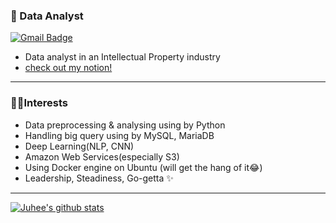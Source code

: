 ### 💾 Data Analyst

[![Gmail Badge](https://img.shields.io/badge/Gmail-d14836?style=flat-square&logo=Gmail&logoColor=white&link=mailto:juhee.pak.06@gmail.com)](mailto:juhee.pak.06@gmail.com)

- Data analyst in an Intellectual Property industry
- [check out my notion!](https://www.notion.so/PAK-JUHEE-327d2bb10e1c48da97a04ddc5e7fbb1e)

---

### 🐱‍🏍Interests

- Data preprocessing & analysing using by Python
- Handling big query using by MySQL, MariaDB
- Deep Learning(NLP, CNN) 
- Amazon Web Services(especially S3)
- Using Docker engine on Ubuntu (will get the hang of it😂)
- Leadership, Steadiness, Go-getta ✨

---

[![Juhee's github stats](https://github-readme-stats.vercel.app/api?username=Juheepak)](https://github.com/JuheePak/github-readme-stats)

